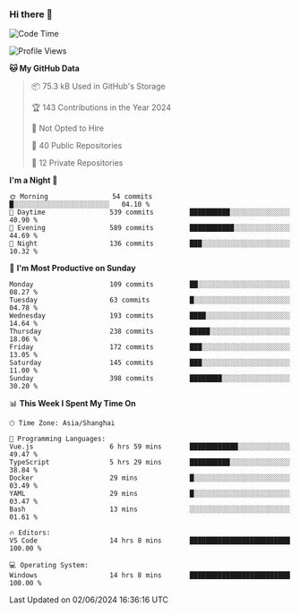 ### Hi there 👋

<!--
**robinWongM/robinWongM** is a ✨ _special_ ✨ repository because its `README.md` (this file) appears on your GitHub profile.

Here are some ideas to get you started:

- 🔭 I’m currently working on ...
- 🌱 I’m currently learning ...
- 👯 I’m looking to collaborate on ...
- 🤔 I’m looking for help with ...
- 💬 Ask me about ...
- 📫 How to reach me: ...
- 😄 Pronouns: ...
- ⚡ Fun fact: ...
-->

<!--START_SECTION:waka-->
![Code Time](http://img.shields.io/badge/Code%20Time-235%20hrs%2045%20mins-blue)

![Profile Views](http://img.shields.io/badge/Profile%20Views-0-blue)

**🐱 My GitHub Data** 

> 📦 75.3 kB Used in GitHub's Storage 
 > 
> 🏆 143 Contributions in the Year 2024
 > 
> 🚫 Not Opted to Hire
 > 
> 📜 40 Public Repositories 
 > 
> 🔑 12 Private Repositories 
 > 
**I'm a Night 🦉** 

```text
🌞 Morning                54 commits          █░░░░░░░░░░░░░░░░░░░░░░░░   04.10 % 
🌆 Daytime                539 commits         ██████████░░░░░░░░░░░░░░░   40.90 % 
🌃 Evening                589 commits         ███████████░░░░░░░░░░░░░░   44.69 % 
🌙 Night                  136 commits         ███░░░░░░░░░░░░░░░░░░░░░░   10.32 % 
```
📅 **I'm Most Productive on Sunday** 

```text
Monday                   109 commits         ██░░░░░░░░░░░░░░░░░░░░░░░   08.27 % 
Tuesday                  63 commits          █░░░░░░░░░░░░░░░░░░░░░░░░   04.78 % 
Wednesday                193 commits         ████░░░░░░░░░░░░░░░░░░░░░   14.64 % 
Thursday                 238 commits         █████░░░░░░░░░░░░░░░░░░░░   18.06 % 
Friday                   172 commits         ███░░░░░░░░░░░░░░░░░░░░░░   13.05 % 
Saturday                 145 commits         ███░░░░░░░░░░░░░░░░░░░░░░   11.00 % 
Sunday                   398 commits         ████████░░░░░░░░░░░░░░░░░   30.20 % 
```


📊 **This Week I Spent My Time On** 

```text
🕑︎ Time Zone: Asia/Shanghai

💬 Programming Languages: 
Vue.js                   6 hrs 59 mins       ████████████░░░░░░░░░░░░░   49.47 % 
TypeScript               5 hrs 29 mins       ██████████░░░░░░░░░░░░░░░   38.84 % 
Docker                   29 mins             █░░░░░░░░░░░░░░░░░░░░░░░░   03.49 % 
YAML                     29 mins             █░░░░░░░░░░░░░░░░░░░░░░░░   03.47 % 
Bash                     13 mins             ░░░░░░░░░░░░░░░░░░░░░░░░░   01.61 % 

🔥 Editors: 
VS Code                  14 hrs 8 mins       █████████████████████████   100.00 % 

💻 Operating System: 
Windows                  14 hrs 8 mins       █████████████████████████   100.00 % 
```


 Last Updated on 02/06/2024 16:36:16 UTC
<!--END_SECTION:waka-->
